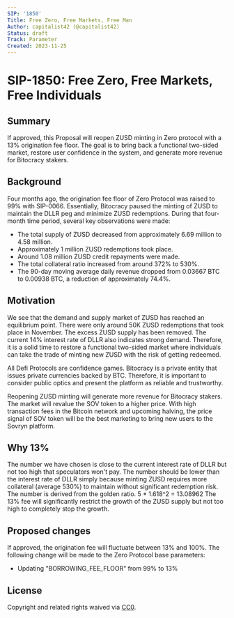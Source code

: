 ```yaml
---
SIP: '1850'
Title: Free Zero, Free Markets, Free Man
Author: capitalist42 (@capitalist42)
Status: draft
Track: Parameter
Created: 2023-11-25
---
```


# SIP-1850: Free Zero, Free Markets, Free Individuals

## Summary

If approved, this Proposal will reopen ZUSD minting in Zero protocol with a 13% origination fee floor. The goal is to bring back a functional two-sided market, restore user confidence in the system, and generate more revenue for Bitocracy stakers.

## Background

Four months ago, the origination fee floor of Zero Protocol was raised to 99% with SIP-0066. Essentially, Bitocracy paused the minting of ZUSD to maintain the DLLR peg and minimize ZUSD redemptions. 
During that four-month time period, several key observations were made: 
- The total supply of ZUSD decreased from approximately 6.69 million to 4.58 million.
- Approximately 1 million ZUSD redemptions took place.
- Around 1.08 million ZUSD credit repayments were made.
- The total collateral ratio increased from around 372% to 530%.
- The 90-day moving average daily revenue dropped from 0.03667 BTC to 0.00938 BTC, a reduction of approximately 74.4%.

## Motivation

We see that the demand and supply market of ZUSD has reached an equilibrium point. There were only around 50K ZUSD redemptions that took place in November. The excess ZUSD supply has been removed. The current 14% interest rate of DLLR also indicates strong demand. Therefore, it is a solid time to restore a functional two-sided market where individuals can take the trade of minting new ZUSD with the risk of getting redeemed. 

All Defi Protocols are confidence games. Bitocracy is a private entity that issues private currencies backed by BTC. Therefore, it is important to consider public optics and present the platform as reliable and trustworthy.

Reopening ZUSD minting will generate more revenue for Bitocracy stakers. The market will revalue the SOV token to a higher price. With high transaction fees in the Bitcoin network and upcoming halving, the price signal of SOV token will be the best marketing to bring new users to the Sovryn platform. 

## Why 13%

The number we have chosen is close to the current interest rate of DLLR but not too high that speculators won't pay.  The number should be lower than the interest rate of DLLR simply because minting ZUSD requires more collateral (average 530%) to maintain without significant redemption risk.
The number is derived from the golden ratio. 
5 * 1.618^2 = 13.08962
The 13% fee will significantly restrict the growth of the ZUSD supply but not too high to completely stop the growth.  

## Proposed changes
If approved, the origination fee will fluctuate between 13% and 100%. 
The following change will be made to the Zero Protocol base parameters: 
- Updating "BORROWING_FEE_FLOOR" from 99% to 13%  


## License

Copyright and related rights waived via [CC0](https://creativecommons.org/publicdomain/zero/1.0/).
